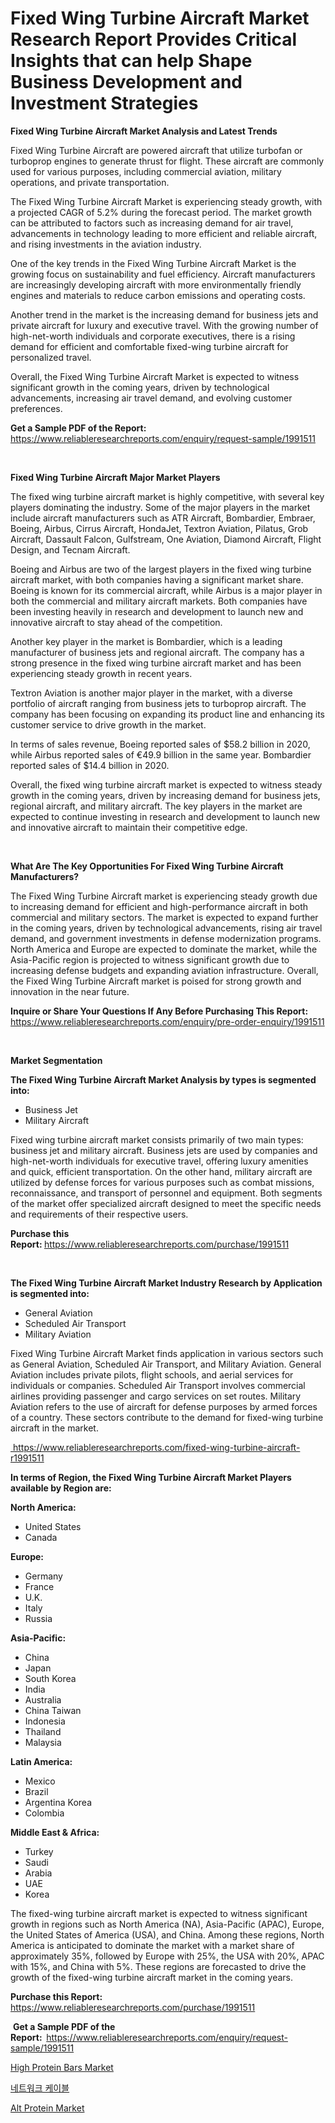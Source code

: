 <p><h1>Fixed Wing Turbine Aircraft Market Research Report Provides Critical Insights that can help Shape Business Development and Investment Strategies</h1></p><p><strong>Fixed Wing Turbine Aircraft Market Analysis and Latest Trends</strong></p>
<p><p>Fixed Wing Turbine Aircraft are powered aircraft that utilize turbofan or turboprop engines to generate thrust for flight. These aircraft are commonly used for various purposes, including commercial aviation, military operations, and private transportation.</p><p>The Fixed Wing Turbine Aircraft Market is experiencing steady growth, with a projected CAGR of 5.2% during the forecast period. The market growth can be attributed to factors such as increasing demand for air travel, advancements in technology leading to more efficient and reliable aircraft, and rising investments in the aviation industry.</p><p>One of the key trends in the Fixed Wing Turbine Aircraft Market is the growing focus on sustainability and fuel efficiency. Aircraft manufacturers are increasingly developing aircraft with more environmentally friendly engines and materials to reduce carbon emissions and operating costs.</p><p>Another trend in the market is the increasing demand for business jets and private aircraft for luxury and executive travel. With the growing number of high-net-worth individuals and corporate executives, there is a rising demand for efficient and comfortable fixed-wing turbine aircraft for personalized travel.</p><p>Overall, the Fixed Wing Turbine Aircraft Market is expected to witness significant growth in the coming years, driven by technological advancements, increasing air travel demand, and evolving customer preferences.</p></p>
<p><strong>Get a Sample PDF of the Report:&nbsp;</strong> <a href="https://www.reliableresearchreports.com/enquiry/request-sample/1991511">https://www.reliableresearchreports.com/enquiry/request-sample/1991511</a></p>
<p>&nbsp;</p>
<p><strong>Fixed Wing Turbine Aircraft Major Market Players</strong></p>
<p><p>The fixed wing turbine aircraft market is highly competitive, with several key players dominating the industry. Some of the major players in the market include aircraft manufacturers such as ATR Aircraft, Bombardier, Embraer, Boeing, Airbus, Cirrus Aircraft, HondaJet, Textron Aviation, Pilatus, Grob Aircraft, Dassault Falcon, Gulfstream, One Aviation, Diamond Aircraft, Flight Design, and Tecnam Aircraft.</p><p>Boeing and Airbus are two of the largest players in the fixed wing turbine aircraft market, with both companies having a significant market share. Boeing is known for its commercial aircraft, while Airbus is a major player in both the commercial and military aircraft markets. Both companies have been investing heavily in research and development to launch new and innovative aircraft to stay ahead of the competition.</p><p>Another key player in the market is Bombardier, which is a leading manufacturer of business jets and regional aircraft. The company has a strong presence in the fixed wing turbine aircraft market and has been experiencing steady growth in recent years.</p><p>Textron Aviation is another major player in the market, with a diverse portfolio of aircraft ranging from business jets to turboprop aircraft. The company has been focusing on expanding its product line and enhancing its customer service to drive growth in the market.</p><p>In terms of sales revenue, Boeing reported sales of $58.2 billion in 2020, while Airbus reported sales of €49.9 billion in the same year. Bombardier reported sales of $14.4 billion in 2020.</p><p>Overall, the fixed wing turbine aircraft market is expected to witness steady growth in the coming years, driven by increasing demand for business jets, regional aircraft, and military aircraft. The key players in the market are expected to continue investing in research and development to launch new and innovative aircraft to maintain their competitive edge.</p></p>
<p>&nbsp;</p>
<p><strong>What Are The Key Opportunities For Fixed Wing Turbine Aircraft Manufacturers?</strong></p>
<p><p>The Fixed Wing Turbine Aircraft market is experiencing steady growth due to increasing demand for efficient and high-performance aircraft in both commercial and military sectors. The market is expected to expand further in the coming years, driven by technological advancements, rising air travel demand, and government investments in defense modernization programs. North America and Europe are expected to dominate the market, while the Asia-Pacific region is projected to witness significant growth due to increasing defense budgets and expanding aviation infrastructure. Overall, the Fixed Wing Turbine Aircraft market is poised for strong growth and innovation in the near future.</p></p>
<p><strong>Inquire or Share Your Questions If Any Before Purchasing This Report:</strong> <a href="https://www.reliableresearchreports.com/enquiry/pre-order-enquiry/1991511">https://www.reliableresearchreports.com/enquiry/pre-order-enquiry/1991511</a></p>
<p>&nbsp;</p>
<p><strong>Market Segmentation</strong></p>
<p><strong>The Fixed Wing Turbine Aircraft Market Analysis by types is segmented into:</strong></p>
<p><ul><li>Business Jet</li><li>Military Aircraft</li></ul></p>
<p><p>Fixed wing turbine aircraft market consists primarily of two main types: business jet and military aircraft. Business jets are used by companies and high-net-worth individuals for executive travel, offering luxury amenities and quick, efficient transportation. On the other hand, military aircraft are utilized by defense forces for various purposes such as combat missions, reconnaissance, and transport of personnel and equipment. Both segments of the market offer specialized aircraft designed to meet the specific needs and requirements of their respective users.</p></p>
<p><strong>Purchase this Report:&nbsp;</strong><a href="https://www.reliableresearchreports.com/purchase/1991511">https://www.reliableresearchreports.com/purchase/1991511</a></p>
<p>&nbsp;</p>
<p><strong>The Fixed Wing Turbine Aircraft Market Industry Research by Application is segmented into:</strong></p>
<p><ul><li>General Aviation</li><li>Scheduled Air Transport</li><li>Military Aviation</li></ul></p>
<p><p>Fixed Wing Turbine Aircraft Market finds application in various sectors such as General Aviation, Scheduled Air Transport, and Military Aviation. General Aviation includes private pilots, flight schools, and aerial services for individuals or companies. Scheduled Air Transport involves commercial airlines providing passenger and cargo services on set routes. Military Aviation refers to the use of aircraft for defense purposes by armed forces of a country. These sectors contribute to the demand for fixed-wing turbine aircraft in the market.</p></p>
<p><a href="https://www.reliableresearchreports.com/fixed-wing-turbine-aircraft-r1991511">&nbsp;https://www.reliableresearchreports.com/fixed-wing-turbine-aircraft-r1991511</a></p>
<p><strong>In terms of Region, the Fixed Wing Turbine Aircraft Market Players available by Region are:</strong></p>
<p>
    <p> <strong> North America: </strong>
        <ul>
            <li>United States</li>
            <li>Canada</li>
        </ul>
        </p> 
    <p> <strong> Europe: </strong>
        <ul>
            <li>Germany</li>
            <li>France</li>
            <li>U.K.</li>
            <li>Italy</li>
            <li>Russia</li>
        </ul>
        </p> 
    <p> <strong> Asia-Pacific: </strong>
        <ul>
            <li>China</li>
            <li>Japan</li>
            <li>South Korea</li>
            <li>India</li>
            <li>Australia</li>
            <li>China Taiwan</li>
            <li>Indonesia</li>
            <li>Thailand</li>
            <li>Malaysia</li>
        </ul>
        </p> 
    <p> <strong> Latin America: </strong>
        <ul>
            <li>Mexico</li>
            <li>Brazil</li>
            <li>Argentina Korea</li>
            <li>Colombia</li>
        </ul>
        </p> 
    <p> <strong> Middle East & Africa: </strong>
        <ul>
            <li>Turkey</li>
            <li>Saudi</li>
            <li>Arabia</li>
            <li>UAE</li>
            <li>Korea</li>
        </ul>
    </p>
    </p>
<p><p>The fixed-wing turbine aircraft market is expected to witness significant growth in regions such as North America (NA), Asia-Pacific (APAC), Europe, the United States of America (USA), and China. Among these regions, North America is anticipated to dominate the market with a market share of approximately 35%, followed by Europe with 25%, the USA with 20%, APAC with 15%, and China with 5%. These regions are forecasted to drive the growth of the fixed-wing turbine aircraft market in the coming years.</p></p>
<p><strong>Purchase this Report: </strong><a href="https://www.reliableresearchreports.com/purchase/1991511">https://www.reliableresearchreports.com/purchase/1991511</a></p>
<p>&nbsp;<strong>Get a Sample PDF of the Report:&nbsp;&nbsp;</strong><a href="https://www.reliableresearchreports.com/enquiry/request-sample/1991511">https://www.reliableresearchreports.com/enquiry/request-sample/1991511</a></p>
<p><strong></strong></p>
<p><p><a href="https://github.com/kmtkihkn89/Market-Research-Report-List-1/blob/main/high-protein-bars-market.md">High Protein Bars Market</a></p><p><a href="https://github.com/johneahan44556754/Market-Research-Report-List-1/blob/main/2688935164119.md">네트워크 케이블</a></p><p><a href="https://github.com/flwellarose/Market-Research-Report-List-1/blob/main/alt-protein-market.md">Alt Protein Market</a></p></p>